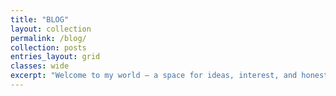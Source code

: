 ```yaml
---
title: "BLOG"
layout: collection
permalink: /blog/
collection: posts
entries_layout: grid
classes: wide
excerpt: "Welcome to my world — a space for ideas, interest, and honest reflections from my journey through data science and life."
---
```

